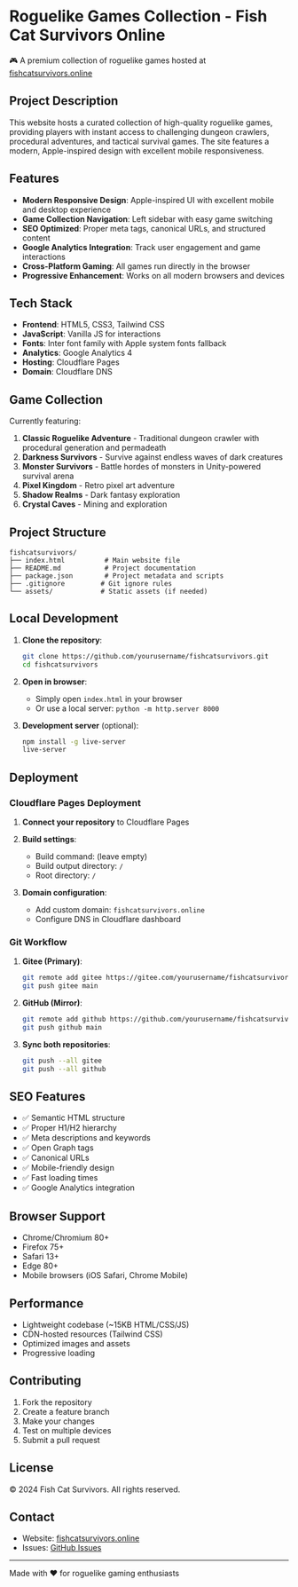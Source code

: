 # Roguelike Games Collection - Fish Cat Survivors Online

🎮 A premium collection of roguelike games hosted at [fishcatsurvivors.online](https://fishcatsurvivors.online)

## Project Description

This website hosts a curated collection of high-quality roguelike games, providing players with instant access to challenging dungeon crawlers, procedural adventures, and tactical survival games. The site features a modern, Apple-inspired design with excellent mobile responsiveness.

## Features

- **Modern Responsive Design**: Apple-inspired UI with excellent mobile and desktop experience
- **Game Collection Navigation**: Left sidebar with easy game switching
- **SEO Optimized**: Proper meta tags, canonical URLs, and structured content
- **Google Analytics Integration**: Track user engagement and game interactions
- **Cross-Platform Gaming**: All games run directly in the browser
- **Progressive Enhancement**: Works on all modern browsers and devices

## Tech Stack

- **Frontend**: HTML5, CSS3, Tailwind CSS
- **JavaScript**: Vanilla JS for interactions
- **Fonts**: Inter font family with Apple system fonts fallback
- **Analytics**: Google Analytics 4
- **Hosting**: Cloudflare Pages
- **Domain**: Cloudflare DNS

## Game Collection

Currently featuring:
1. **Classic Roguelike Adventure** - Traditional dungeon crawler with procedural generation and permadeath
2. **Darkness Survivors** - Survive against endless waves of dark creatures
3. **Monster Survivors** - Battle hordes of monsters in Unity-powered survival arena
4. **Pixel Kingdom** - Retro pixel art adventure
5. **Shadow Realms** - Dark fantasy exploration
6. **Crystal Caves** - Mining and exploration

## Project Structure

```
fishcatsurvivors/
├── index.html          # Main website file
├── README.md           # Project documentation
├── package.json        # Project metadata and scripts
├── .gitignore         # Git ignore rules
└── assets/            # Static assets (if needed)
```

## Local Development

1. **Clone the repository**:
   ```bash
   git clone https://github.com/yourusername/fishcatsurvivors.git
   cd fishcatsurvivors
   ```

2. **Open in browser**:
   - Simply open `index.html` in your browser
   - Or use a local server: `python -m http.server 8000`

3. **Development server** (optional):
   ```bash
   npm install -g live-server
   live-server
   ```

## Deployment

### Cloudflare Pages Deployment

1. **Connect your repository** to Cloudflare Pages
2. **Build settings**:
   - Build command: (leave empty)
   - Build output directory: `/`
   - Root directory: `/`

3. **Domain configuration**:
   - Add custom domain: `fishcatsurvivors.online`
   - Configure DNS in Cloudflare dashboard

### Git Workflow

1. **Gitee (Primary)**:
   ```bash
   git remote add gitee https://gitee.com/yourusername/fishcatsurvivors.git
   git push gitee main
   ```

2. **GitHub (Mirror)**:
   ```bash
   git remote add github https://github.com/yourusername/fishcatsurvivors.git
   git push github main
   ```

3. **Sync both repositories**:
   ```bash
   git push --all gitee
   git push --all github
   ```

## SEO Features

- ✅ Semantic HTML structure
- ✅ Proper H1/H2 hierarchy
- ✅ Meta descriptions and keywords
- ✅ Open Graph tags
- ✅ Canonical URLs
- ✅ Mobile-friendly design
- ✅ Fast loading times
- ✅ Google Analytics integration

## Browser Support

- Chrome/Chromium 80+
- Firefox 75+
- Safari 13+
- Edge 80+
- Mobile browsers (iOS Safari, Chrome Mobile)

## Performance

- Lightweight codebase (~15KB HTML/CSS/JS)
- CDN-hosted resources (Tailwind CSS)
- Optimized images and assets
- Progressive loading

## Contributing

1. Fork the repository
2. Create a feature branch
3. Make your changes
4. Test on multiple devices
5. Submit a pull request

## License

© 2024 Fish Cat Survivors. All rights reserved.

## Contact

- Website: [fishcatsurvivors.online](https://fishcatsurvivors.online)
- Issues: [GitHub Issues](https://github.com/yourusername/fishcatsurvivors/issues)

---

Made with ❤️ for roguelike gaming enthusiasts
